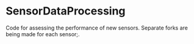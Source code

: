 # SensorDataProcessing
Code for assessing the performance of new sensors. Separate forks are being made for each sensor;.
